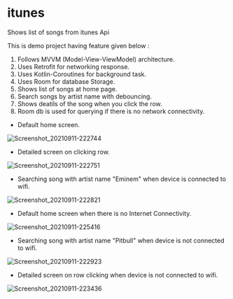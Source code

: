 # itunes
Shows list of songs from itunes Api

This is demo project having feature given below :

1. Follows MVVM (Model-View-ViewModel) architecture.
2. Uses Retrofit for networking response.
3. Uses Kotlin-Coroutines for background task.
4. Uses Room for database Storage.
5. Shows list of songs at home page.
6. Search songs by artist name with debouncing.
7. Shows deatils of the song when you click the row.
8. Room db is used for querying if there is no network connectivity.

- Default home screen.

![Screenshot_20210911-222744](https://user-images.githubusercontent.com/85156549/132955735-69823cb0-d9c6-44d2-9e33-4477cc76f6b4.jpg)

- Detailed screen on clicking row.

![Screenshot_20210911-222751](https://user-images.githubusercontent.com/85156549/132955737-797651f8-7540-49fa-bb27-f3c025ce2f60.jpg)

- Searching song with artist name "Eminem" when device is connected to wifi.

![Screenshot_20210911-222821](https://user-images.githubusercontent.com/85156549/132955739-89a742f6-b40c-4eb7-ba7a-084b1507c155.jpg)

- Default home screen when there is no Internet Connectivity.

![Screenshot_20210911-225416](https://user-images.githubusercontent.com/85156549/132956158-f3cd77ca-0e14-471c-8502-d41c7233c6d6.jpg)

- Searching song with artist name "Pitbull" when device is not connected to wifi.

![Screenshot_20210911-222923](https://user-images.githubusercontent.com/85156549/132955740-7ba111c3-dace-4ad8-84ad-9f063abf531b.jpg)

- Detailed screen on row clicking when device is not connected to wifi.

![Screenshot_20210911-223436](https://user-images.githubusercontent.com/85156549/132955741-adc79507-88ba-4948-bc15-2755965aeb52.jpg)
